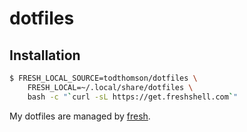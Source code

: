 # dotfiles

## Installation

``` sh
$ FRESH_LOCAL_SOURCE=todthomson/dotfiles \
    FRESH_LOCAL=~/.local/share/dotfiles \
    bash -c "`curl -sL https://get.freshshell.com`"
```

My dotfiles are managed by [fresh].

[fresh]: http://freshshell.com
